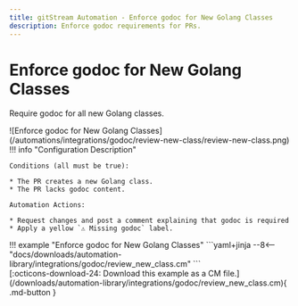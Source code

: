 ```yaml
---
title: gitStream Automation - Enforce godoc for New Golang Classes
description: Enforce godoc requirements for PRs.
---
```

# Enforce godoc for New Golang Classes

Require godoc for all new Golang classes.


<div class="automationImage" markdown="1">
![Enforce godoc for New Golang Classes](/automations/integrations/godoc/review-new-class/review-new-class.png)
</div>
<div class="automationDescription" markdown="1">
!!! info "Configuration Description"
    
    Conditions (all must be true):

    * The PR creates a new Golang class.
    * The PR lacks godoc content.

    Automation Actions:

    * Request changes and post a comment explaining that godoc is required
    * Apply a yellow `⚠️ Missing godoc` label.


</div>
<div class="automationExample" markdown="1">
!!! example "Enforce godoc for New Golang Classes"
    ```yaml+jinja
    --8<-- "docs/downloads/automation-library/integrations/godoc/review_new_class.cm"
    ```
    <div class="result" markdown>
      <span>
      [:octicons-download-24: Download this example as a CM file.](/downloads/automation-library/integrations/godoc/review_new_class.cm){ .md-button }
      </span>
    </div>
</div>